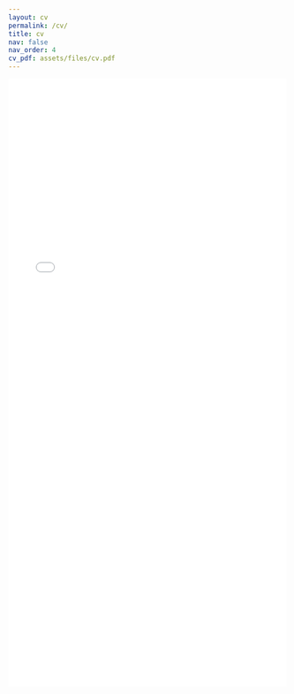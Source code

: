 ```yaml
---
layout: cv
permalink: /cv/
title: cv
nav: false
nav_order: 4
cv_pdf: assets/files/cv.pdf
---
```


<iframe src="/assets/pdf/cv.pdf" width="100%" height="1100" frameborder="no" border="5" marginwidth="0" marginheight="0"></iframe>